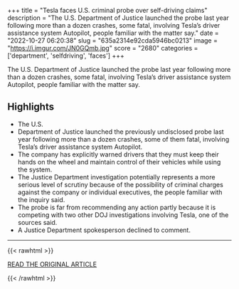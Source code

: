 +++
title = "Tesla faces U.S. criminal probe over self-driving claims"
description = "The U.S. Department of Justice launched the probe last year following more than a dozen crashes, some fatal, involving Tesla’s driver assistance system Autopilot, people familiar with the matter say."
date = "2022-10-27 06:20:38"
slug = "635a2314e92cda5946bc0213"
image = "https://i.imgur.com/JN0GQmb.jpg"
score = "2680"
categories = ['department', 'selfdriving', 'faces']
+++

The U.S. Department of Justice launched the probe last year following more than a dozen crashes, some fatal, involving Tesla’s driver assistance system Autopilot, people familiar with the matter say.

## Highlights

- The U.S.
- Department of Justice launched the previously undisclosed probe last year following more than a dozen crashes, some of them fatal, involving Tesla’s driver assistance system Autopilot.
- The company has explicitly warned drivers that they must keep their hands on the wheel and maintain control of their vehicles while using the system.
- The Justice Department investigation potentially represents a more serious level of scrutiny because of the possibility of criminal charges against the company or individual executives, the people familiar with the inquiry said.
- The probe is far from recommending any action partly because it is competing with two other DOJ investigations involving Tesla, one of the sources said.
- A Justice Department spokesperson declined to comment.

---

{{< rawhtml >}}
  <p class="article-category">
    <a target="_blank" href="https://www.reuters.com/legal/exclusive-tesla-faces-us-criminal-probe-over-self-driving-claims-sources-2022-10-26/">READ THE ORIGINAL ARTICLE</a>
  </p>
{{< /rawhtml >}}
